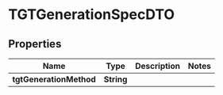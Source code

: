 # TGTGenerationSpecDTO

## Properties
Name | Type | Description | Notes
------------ | ------------- | ------------- | -------------
**tgtGenerationMethod** | **String** |  | 
